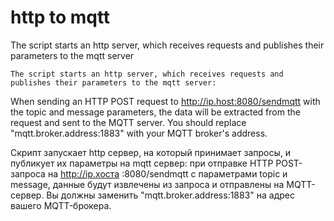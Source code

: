 # http to mqtt
 The script starts an http server, which receives requests and publishes their parameters to the mqtt server

	The script starts an http server, which receives requests and publishes their parameters to the mqtt server:
When sending an HTTP POST request to http://ip.host:8080/sendmqtt with the topic and message parameters,
the data will be extracted from the request and sent to the MQTT server.
You should replace "mqtt.broker.address:1883" with your MQTT broker's address.

Скрипт запускает http сервер, на который принимает запросы, и публикует их параметры на mqtt  сервер:
при отправке HTTP POST-запроса на http://ip.хоста :8080/sendmqtt с параметрами topic и message,
данные будут извлечены из запроса и отправлены на MQTT-сервер. 
Вы должны заменить "mqtt.broker.address:1883" на адрес вашего MQTT-брокера.	